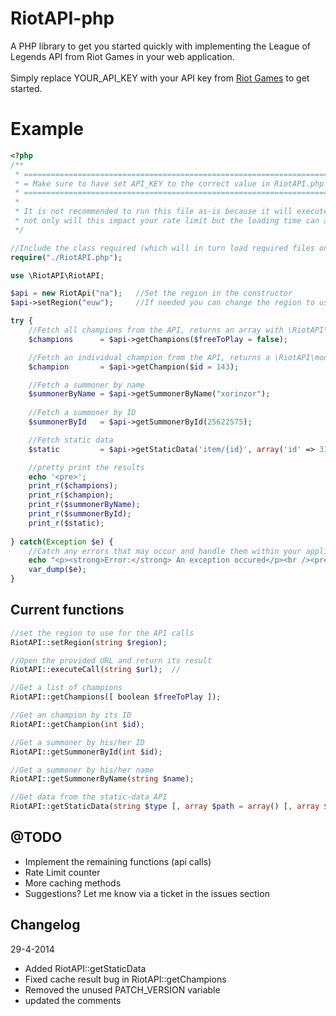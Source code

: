 RiotAPI-php
============
A PHP library to get you started quickly with implementing the League of Legends API from Riot Games in your web application.<br /><br />
Simply replace YOUR_API_KEY with your API key from [Riot Games](http://developer.riotgames.com/) to get started.

Example
============
```php
<?php
/**
 * ====================================================================================
 * = Make sure to have set API_KEY to the correct value in RiotAPI.php before testing =
 * ====================================================================================
 * 
 * It is not recommended to run this file as-is because it will execute 5 API calls at once
 * not only will this impact your rate limit but the loading time can also be very long.
 */

//Include the class required (which will in turn load required files on its own)
require("./RiotAPI.php");

use \RiotAPI\RiotAPI;

$api = new RiotApi("na");   //Set the region in the constructor
$api->setRegion("euw");     //If needed you can change the region to use at any time using setRegion(<region>)

try {
    //Fetch all champions from the API, returns an array with \RiotAPI\model\Champion objects
    $champions      = $api->getChampions($freeToPlay = false);

    //Fetch an individual champion from the API, returns a \RiotAPI\model\Champion object
    $champion       = $api->getChampion($id = 143);

    //Fetch a summoner by name
    $summonerByName = $api->getSummonerByName("xorinzor");
    
    //Fetch a summoner by ID
    $summonerById   = $api->getSummonerById(25622575);

    //Fetch static data
    $static         = $api->getStaticData('item/{id}', array('id' => 3101));

    //pretty print the results
    echo '<pre>';
    print_r($champions);
    print_r($champion);
    print_r($summonerByName);
    print_r($summonerById);
    print_r($static);
    
} catch(Exception $e) {
    //Catch any errors that may occur and handle them within your application
    echo "<p><strong>Error:</strong> An exception occured</p><br /><pre>";
    var_dump($e);
}
```


Current functions
------------
```php
//set the region to use for the API calls
RiotAPI::setRegion(string $region);

//Open the provided URL and return its result
RiotAPI::executeCall(string $url);  //

//Get a list of champions
RiotAPI::getChampions([ boolean $freeToPlay ]);

//Get an champion by its ID
RiotAPI::getChampion(int $id);

//Get a summoner by his/her ID
RiotAPI::getSummonerById(int $id);

//Get a summoner by his/her name
RiotAPI::getSummonerByName(string $name);

//Get data from the static-data API
RiotAPI::getStaticData(string $type [, array $path = array() [, array $query = array() ]]);
```

@TODO
------------
 + Implement the remaining functions (api calls)
 + Rate Limit counter
 + More caching methods
 + Suggestions? Let me know via a ticket in the issues section


Changelog
------------
29-4-2014
+ Added RiotAPI::getStaticData
+ Fixed cache result bug in RiotAPI::getChampions
+ Removed the unused PATCH_VERSION variable
+ updated the comments
